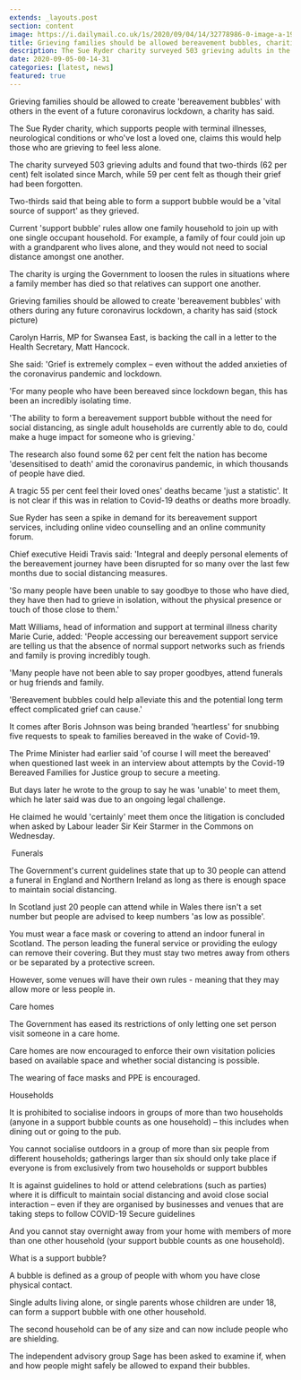 ```yaml
---
extends: _layouts.post
section: content
image: https://i.dailymail.co.uk/1s/2020/09/04/14/32778986-0-image-a-19_1599227500444.jpg 
title: Grieving families should be allowed bereavement bubbles, charities say  
description: The Sue Ryder charity surveyed 503 grieving adults in the UK and found that two-thirds (62 per cent) felt isolated since March while 59 per cent felt as though their grief had been forgotten. 
date: 2020-09-05-00-14-31 
categories: [latest, news] 
featured: true 
--- 
```

Grieving families should be allowed to create 'bereavement bubbles' with others in the event of a future coronavirus lockdown, a charity has said. 

The Sue Ryder charity, which supports people with terminal illnesses, neurological conditions or who've lost a loved one, claims this would help those who are grieving to feel less alone. 

The charity surveyed 503 grieving adults and found that two-thirds (62 per cent) felt isolated since March, while 59 per cent felt as though their grief had been forgotten. 

Two-thirds said that being able to form a support bubble would be a 'vital source of support' as they grieved.

Current 'support bubble' rules allow one family household to join up with one single occupant household. For example, a family of four could join up with a grandparent who lives alone, and they would not need to social distance amongst one another.  

The charity is urging the Government to loosen the rules in situations where a family member has died so that relatives can support one another. 

Grieving families should be allowed to create 'bereavement bubbles' with others during any future coronavirus lockdown, a charity has said (stock picture)

Carolyn Harris, MP for Swansea East, is backing the call in a letter to the Health Secretary, Matt Hancock.

She said: 'Grief is extremely complex – even without the added anxieties of the coronavirus pandemic and lockdown.

'For many people who have been bereaved since lockdown began, this has been an incredibly isolating time.

'The ability to form a bereavement support bubble without the need for social distancing, as single adult households are currently able to do, could make a huge impact for someone who is grieving.'

The research also found some 62 per cent felt the nation has become 'desensitised to death' amid the coronavirus pandemic, in which thousands of people have died.

A tragic 55 per cent feel their loved ones' deaths became 'just a statistic'. It is not clear if this was in relation to Covid-19 deaths or deaths more broadly.

Sue Ryder has seen a spike in demand for its bereavement support services, including online video counselling and an online community forum.

Chief executive Heidi Travis said: 'Integral and deeply personal elements of the bereavement journey have been disrupted for so many over the last few months due to social distancing measures.

'So many people have been unable to say goodbye to those who have died, they have then had to grieve in isolation, without the physical presence or touch of those close to them.'

Matt Williams, head of information and support at terminal illness charity Marie Curie, added: 'People accessing our bereavement support service are telling us that the absence of normal support networks such as friends and family is proving incredibly tough.

'Many people have not been able to say proper goodbyes, attend funerals or hug friends and family. 

'Bereavement bubbles could help alleviate this and the potential long term effect complicated grief can cause.'

It comes after Boris Johnson was being branded 'heartless' for snubbing five requests to speak to families bereaved in the wake of Covid-19.

The Prime Minister had earlier said 'of course I will meet the bereaved' when questioned last week in an interview about attempts by the Covid-19 Bereaved Families for Justice group to secure a meeting. 

But days later he wrote to the group to say he was 'unable' to meet them, which he later said was due to an ongoing legal challenge.

He claimed he would 'certainly' meet them once the litigation is concluded when asked by Labour leader Sir Keir Starmer in the Commons on Wednesday.

 Funerals

The Government's current guidelines state that up to 30 people can attend a funeral in England and Northern Ireland as long as there is enough space to maintain social distancing. 

In Scotland just 20 people can attend while in Wales there isn't a set number but people are advised to keep numbers 'as low as possible'.

You must wear a face mask or covering to attend an indoor funeral in Scotland. The person leading the funeral service or providing the eulogy can remove their covering. But they must stay two metres away from others or be separated by a protective screen. 

However, some venues will have their own rules - meaning that they may allow more or less people in. 

Care homes  

The Government has eased its restrictions of only letting one set person visit someone in a care home.

Care homes are now encouraged to enforce their own visitation policies based on available space and whether social distancing is possible. 

The wearing of face masks and PPE is encouraged.  

Households 

It is prohibited to socialise indoors in groups of more than two households (anyone in a support bubble counts as one household) – this includes when dining out or going to the pub.

You cannot socialise outdoors in a group of more than six people from different households; gatherings larger than six should only take place if everyone is from exclusively from two households or support bubbles 

It is against guidelines to hold or attend celebrations (such as parties) where it is difficult to maintain social distancing and avoid close social interaction – even if they are organised by businesses and venues that are taking steps to follow COVID-19 Secure guidelines

And you cannot stay overnight away from your home with members of more than one other household (your support bubble counts as one household).

What is a support bubble?  

A bubble is defined as a group of people with whom you have close physical contact. 

Single adults living alone, or single parents whose children are under 18, can form a support bubble with one other household.

The second household can be of any size and can now include people who are shielding.

The independent advisory group Sage has been asked to examine if, when and how people might safely be allowed to expand their bubbles.

  



 

